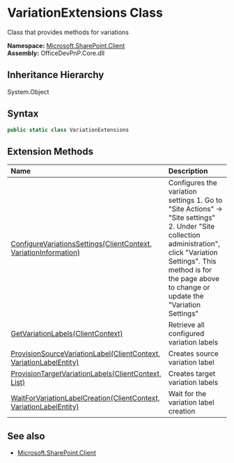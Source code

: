 # VariationExtensions Class
 Class that provides methods for variations   

**Namespace:** [Microsoft.SharePoint.Client](Microsoft.SharePoint.Client.md)  
**Assembly:** OfficeDevPnP.Core.dll  
## Inheritance Hierarchy
System.Object  
## Syntax
```C#
public static class VariationExtensions
```
## Extension Methods
|**Name**|**Description**|
|:-----|:-----|
| [ConfigureVariationsSettings(ClientContext, VariationInformation)](Microsoft.SharePoint.Client.VariationExtensions.edb826db.md) | Configures the variation settings 1. Go to "Site Actions" -> "Site settings" 2. Under "Site collection administration", click "Variation Settings". This method is for the page above to change or update the "Variation Settings"
| [GetVariationLabels(ClientContext)](Microsoft.SharePoint.Client.VariationExtensions.f118aa63.md) | Retrieve all configured variation labels
| [ProvisionSourceVariationLabel(ClientContext, VariationLabelEntity)](Microsoft.SharePoint.Client.VariationExtensions.398d04a.md) | Creates source variation label
| [ProvisionTargetVariationLabels(ClientContext, List<VariationLabelEntity>)](Microsoft.SharePoint.Client.VariationExtensions.379ef1c0.md) | Creates target variation labels
| [WaitForVariationLabelCreation(ClientContext, VariationLabelEntity)](Microsoft.SharePoint.Client.VariationExtensions.659e6db8.md) | Wait for the variation label creation
## See also
- [Microsoft.SharePoint.Client](Microsoft.SharePoint.Client.md)
